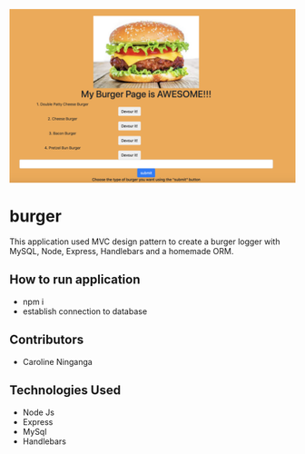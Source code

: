 ![](burger1.png)
# burger

This application used MVC design pattern to create a burger logger with MySQL, Node, Express, Handlebars and a homemade ORM.


## How to run application
- npm i 
- establish connection to database

## Contributors 
- Caroline Ninganga

## Technologies Used
- Node Js
- Express
- MySql
- Handlebars


